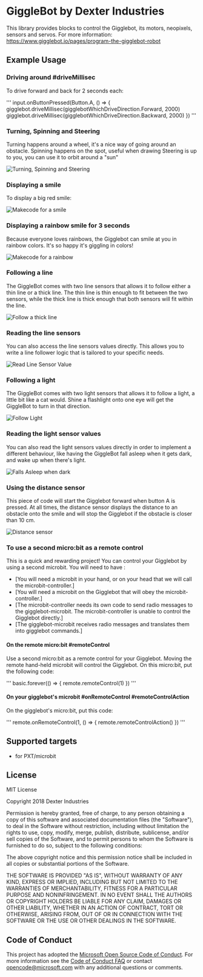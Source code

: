 # GiggleBot by Dexter Industries
This library provides blocks to control the Gigglebot, its motors, neopixels, sensors and servos.
For more information: https://www.gigglebot.io/pages/program-the-gigglebot-robot

## Example Usage

### Driving around #driveMillisec
To drive forward and back for 2 seconds each:

<!-- ![Makecode for forward and back](https://raw.githubusercontent.com/DexterInd/pxt-giggle/master/images/forward_backward_2sec.png) -->
'''
    input.onButtonPressed(Button.A, () => {
    gigglebot.driveMillisec(gigglebotWhichDriveDirection.Forward, 2000)
    gigglebot.driveMillisec(gigglebotWhichDriveDirection.Backward, 2000)
})
'''

### Turning, Spinning and Steering
Turning happens around a wheel, it's a nice way of going around an obstacle.
Spinning happens on the spot, useful when drawing
Steering is up to you, you can use it to orbit around a "sun"

![Turning, Spinning and Steering](https://raw.githubusercontent.com/DexterInd/pxt-giggle/master/images/turning_spinning_steering.png)

### Displaying a smile
To display a big red smile:

![Makecode for a smile](https://raw.githubusercontent.com/DexterInd/pxt-giggle/master/images/red_smile.png)

### Displaying a rainbow smile for 3 seconds
Because everyone loves rainbows, the Gigglebot can smile at you in rainbow colors. It's so happy it's giggling in colors!

![Makecode for a rainbow](https://raw.githubusercontent.com/DexterInd/pxt-giggle/master/images/rainbow_3sec.png)

### Following a line
The GiggleBot comes with two line sensors that allows it to follow either a thin line or a thick line. The thin line is thin enough to fit between the two sensors, while the thick line is thick enough that both sensors will fit within the line.

![Follow a thick line](https://raw.githubusercontent.com/DexterInd/pxt-gigglebot/master/images/follow_line.png)

### Reading the line sensors

You can also access the line sensors values directly. This allows you to write a line follower logic that is tailored to your specific needs.

![Read Line Sensor Value](https://raw.githubusercontent.com/DexterInd/pxt-gigglebot/master/images/line_sensor_value.png)

### Following a light

The GiggleBot comes with two light sensors that allows it to follow a light, a little bit like a cat would.  Shine a flashlight onto one eye will get the GiggleBot to turn in that direction.

![Follow Light](https://raw.githubusercontent.com/DexterInd/pxt-gigglebot/master/images/follow_light.png)

### Reading the light sensor values

You can also read the light sensors values directly in order to implement a different behaviour, like having the GiggleBot fall asleep when it gets dark, and wake up when there's light.

![Falls Asleep when dark](https://raw.githubusercontent.com/DexterInd/pxt-gigglebot/master/images/light_sensor_falls_asleep.png)


### Using the distance sensor
This piece of code will start the Gigglebot forward when button A is pressed. At all times, the distance sensor displays the distance to an obstacle onto the smile and will stop the Gigglebot if the obstacle is closer than 10 cm.

![Distance sensor](https://raw.githubusercontent.com/DexterInd/pxt-giggle/master/images/distance_sensor.png)

### To use a second micro:bit as a remote control 
This is a quick and rewarding project! You can control your Gigglebot by using a second microbit. You will need to have :
* [You will need a microbit in your hand, or on your head that we will call the microbit-controller.]
* [You will need a microbit on the Gigglebot that will obey the microbit-controller.]
* [The microbit-controller needs its own code to send radio messages to the gigglebot-microbit. The microbit-controller is unable to control the Gigglebot directly.]
* [The gigglebot-microbit receives radio messages and translates them into gigglebot commands.]

#### On the remote micro:bit  #remoteControl

Use a second micro:bit as a remote control for your Gigglebot. Moving the remote hand-held microbit will control the Gigglebot.
On this micro:bit, put the following code:

'''
basic.forever(() => {
  remote.remoteControl(1)
})
'''

#### On your gigglebot's microbit #onRemoteControl #remoteControlAction

On the gigglebot's micro:bit, put this code:

<!-- ![Remote Controlled Gigglebot](https://raw.githubusercontent.com/DexterInd/pxt-giggle/master/images/gigglebot_controlled.png) -->
'''
remote.onRemoteControl(1, () => {
    remote.remoteControlAction()
})
'''

## Supported targets

* for PXT/microbit

## License

MIT License

Copyright 2018 Dexter Industries

Permission is hereby granted, free of charge, to any person obtaining a copy of this software and associated documentation files (the "Software"), to deal in the Software without restriction, including without limitation the rights to use, copy, modify, merge, publish, distribute, sublicense, and/or sell copies of the Software, and to permit persons to whom the Software is furnished to do so, subject to the following conditions:

The above copyright notice and this permission notice shall be included in all copies or substantial portions of the Software.

THE SOFTWARE IS PROVIDED "AS IS", WITHOUT WARRANTY OF ANY KIND, EXPRESS OR IMPLIED, INCLUDING BUT NOT LIMITED TO THE WARRANTIES OF MERCHANTABILITY, FITNESS FOR A PARTICULAR PURPOSE AND NONINFRINGEMENT. IN NO EVENT SHALL THE AUTHORS OR COPYRIGHT HOLDERS BE LIABLE FOR ANY CLAIM, DAMAGES OR OTHER LIABILITY, WHETHER IN AN ACTION OF CONTRACT, TORT OR OTHERWISE, ARISING FROM, OUT OF OR IN CONNECTION WITH THE SOFTWARE OR THE USE OR OTHER DEALINGS IN THE SOFTWARE.

## Code of Conduct

This project has adopted the [Microsoft Open Source Code of Conduct](https://opensource.microsoft.com/codeofconduct/). For more information see the [Code of Conduct FAQ](https://opensource.microsoft.com/codeofconduct/faq/) or contact [opencode@microsoft.com](mailto:opencode@microsoft.com) with any additional questions or comments.
